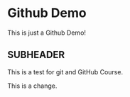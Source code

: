 # Github Demo

This is just a Github Demo!

## SUBHEADER

This is a test for git and GitHub Course.

This is a change.